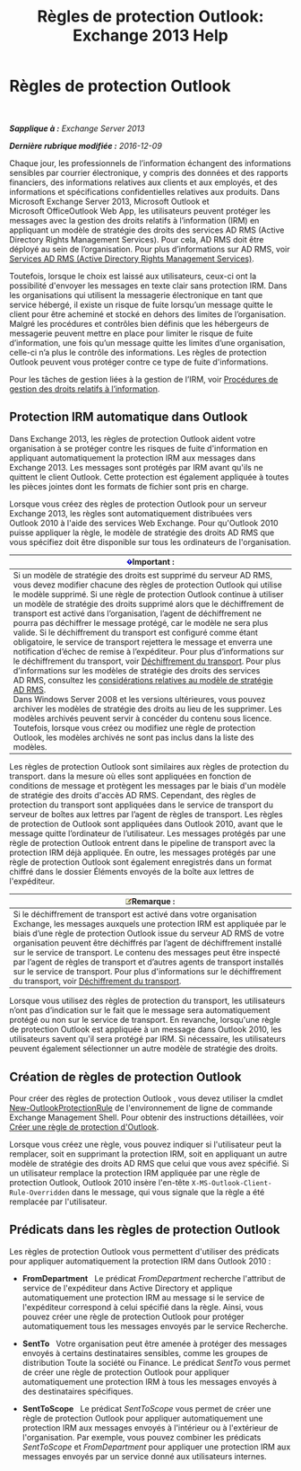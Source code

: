 ﻿---
title: 'Règles de protection Outlook: Exchange 2013 Help'
TOCTitle: Règles de protection Outlook
ms:assetid: bd7d0ad7-1f8e-46da-a74b-58c58f3eff93
ms:mtpsurl: https://technet.microsoft.com/fr-fr/library/Dd638178(v=EXCHG.150)
ms:contentKeyID: 50479083
ms.date: 04/24/2018
mtps_version: v=EXCHG.150
ms.translationtype: HT
---

# Règles de protection Outlook

 

_**Sapplique à :** Exchange Server 2013_

_**Dernière rubrique modifiée :** 2016-12-09_

Chaque jour, les professionnels de l’information échangent des informations sensibles par courrier électronique, y compris des données et des rapports financiers, des informations relatives aux clients et aux employés, et des informations et spécifications confidentielles relatives aux produits. Dans Microsoft Exchange Server 2013, Microsoft Outlook et Microsoft OfficeOutlook Web App, les utilisateurs peuvent protéger les messages avec la gestion des droits relatifs à l’information (IRM) en appliquant un modèle de stratégie des droits des services AD RMS (Active Directory Rights Management Services). Pour cela, AD RMS doit être déployé au sein de l’organisation. Pour plus d’informations sur AD RMS, voir [Services AD RMS (Active Directory Rights Management Services)](https://go.microsoft.com/fwlink/p/?linkid=129823).

Toutefois, lorsque le choix est laissé aux utilisateurs, ceux-ci ont la possibilité d'envoyer les messages en texte clair sans protection IRM. Dans les organisations qui utilisent la messagerie électronique en tant que service hébergé, il existe un risque de fuite lorsqu’un message quitte le client pour être acheminé et stocké en dehors des limites de l’organisation. Malgré les procédures et contrôles bien définis que les hébergeurs de messagerie peuvent mettre en place pour limiter le risque de fuite d’information, une fois qu’un message quitte les limites d’une organisation, celle-ci n’a plus le contrôle des informations. Les règles de protection Outlook peuvent vous protéger contre ce type de fuite d'informations.

Pour les tâches de gestion liées à la gestion de l’IRM, voir [Procédures de gestion des droits relatifs à l’information](information-rights-management-procedures-exchange-2013-help.md).

## Protection IRM automatique dans Outlook

Dans Exchange 2013, les règles de protection Outlook aident votre organisation à se protéger contre les risques de fuite d'information en appliquant automatiquement la protection IRM aux messages dans Exchange 2013. Les messages sont protégés par IRM avant qu'ils ne quittent le client Outlook. Cette protection est également appliquée à toutes les pièces jointes dont les formats de fichier sont pris en charge.

Lorsque vous créez des règles de protection Outlook pour un serveur Exchange 2013, les règles sont automatiquement distribuées vers Outlook 2010 à l'aide des services Web Exchange. Pour qu'Outlook 2010 puisse appliquer la règle, le modèle de stratégie des droits AD RMS que vous spécifiez doit être disponible sur tous les ordinateurs de l'organisation.

<table>
<thead>
<tr class="header">
<th><img src="images/JJ159813.important(EXCHG.150).gif" title="Important" alt="Important" />Important :</th>
</tr>
</thead>
<tbody>
<tr class="odd">
<td>Si un modèle de stratégie des droits est supprimé du serveur AD RMS, vous devez modifier chacune des règles de protection Outlook qui utilise le modèle supprimé. Si une règle de protection Outlook continue à utiliser un modèle de stratégie des droits supprimé alors que le déchiffrement de transport est activé dans l’organisation, l’agent de déchiffrement ne pourra pas déchiffrer le message protégé, car le modèle ne sera plus valide. Si le déchiffrement du transport est configuré comme étant obligatoire, le service de transport rejettera le message et enverra une notification d’échec de remise à l’expéditeur. Pour plus d’informations sur le déchiffrement du transport, voir <a href="transport-decryption-exchange-2013-help.md">Déchiffrement du transport</a>. Pour plus d’informations sur les modèles de stratégie des droits des services AD RMS, consultez les <a href="https://go.microsoft.com/fwlink/p/?linkid=179455">considérations relatives au modèle de stratégie AD RMS</a>.<br />
Dans Windows Server 2008 et les versions ultérieures, vous pouvez archiver les modèles de stratégie des droits au lieu de les supprimer. Les modèles archivés peuvent servir à concéder du contenu sous licence. Toutefois, lorsque vous créez ou modifiez une règle de protection Outlook, les modèles archivés ne sont pas inclus dans la liste des modèles.</td>
</tr>
</tbody>
</table>


Les règles de protection Outlook sont similaires aux règles de protection du transport. dans la mesure où elles sont appliquées en fonction de conditions de message et protègent les messages par le biais d'un modèle de stratégie des droits d'accès AD RMS. Cependant, des règles de protection du transport sont appliquées dans le service de transport du serveur de boîtes aux lettres par l’agent de règles de transport. Les règles de protection de Outlook sont appliquées dans Outlook 2010, avant que le message quitte l’ordinateur de l’utilisateur. Les messages protégés par une règle de protection Outlook entrent dans le pipeline de transport avec la protection IRM déjà appliquée. En outre, les messages protégés par une règle de protection Outlook sont également enregistrés dans un format chiffré dans le dossier Éléments envoyés de la boîte aux lettres de l'expéditeur.

<table>
<thead>
<tr class="header">
<th><img src="images/JJ159664.note(EXCHG.150).gif" title="Remarque" alt="Remarque" />Remarque :</th>
</tr>
</thead>
<tbody>
<tr class="odd">
<td>Si le déchiffrement de transport est activé dans votre organisation Exchange, les messages auxquels une protection IRM est appliquée par le biais d’une règle de protection Outlook issue du serveur AD RMS de votre organisation peuvent être déchiffrés par l’agent de déchiffrement installé sur le service de transport. Le contenu des messages peut être inspecté par l’agent de règles de transport et d’autres agents de transport installés sur le service de transport. Pour plus d'informations sur le déchiffrement du transport, voir <a href="transport-decryption-exchange-2013-help.md">Déchiffrement du transport</a>.</td>
</tr>
</tbody>
</table>


Lorsque vous utilisez des règles de protection du transport, les utilisateurs n’ont pas d’indication sur le fait que le message sera automatiquement protégé ou non sur le service de transport. En revanche, lorsqu'une règle de protection Outlook est appliquée à un message dans Outlook 2010, les utilisateurs savent qu'il sera protégé par IRM. Si nécessaire, les utilisateurs peuvent également sélectionner un autre modèle de stratégie des droits.

## Création de règles de protection Outlook

Pour créer des règles de protection Outlook , vous devez utiliser la cmdlet [New-OutlookProtectionRule](https://technet.microsoft.com/fr-fr/library/dd298182\(v=exchg.150\)) de l'environnement de ligne de commande Exchange Management Shell. Pour obtenir des instructions détaillées, voir [Créer une règle de protection d'Outlook](create-an-outlook-protection-rule-exchange-2013-help.md).

Lorsque vous créez une règle, vous pouvez indiquer si l'utilisateur peut la remplacer, soit en supprimant la protection IRM, soit en appliquant un autre modèle de stratégie des droits AD RMS que celui que vous avez spécifié. Si un utilisateur remplace la protection IRM appliquée par une règle de protection Outlook, Outlook 2010 insère l'en-tête `X-MS-Outlook-Client-Rule-Overridden` dans le message, qui vous signale que la règle a été remplacée par l'utilisateur.

## Prédicats dans les règles de protection Outlook

Les règles de protection Outlook vous permettent d'utiliser des prédicats pour appliquer automatiquement la protection IRM dans Outlook 2010 :

  - **FromDepartment**   Le prédicat *FromDepartment* recherche l'attribut de service de l'expéditeur dans Active Directory et applique automatiquement une protection IRM au message si le service de l'expéditeur correspond à celui spécifié dans la règle. Ainsi, vous pouvez créer une règle de protection Outlook pour protéger automatiquement tous les messages envoyés par le service Recherche.

  - **SentTo**   Votre organisation peut être amenée à protéger des messages envoyés à certains destinataires sensibles, comme les groupes de distribution Toute la société ou Finance. Le prédicat *SentTo* vous permet de créer une règle de protection Outlook pour appliquer automatiquement une protection IRM à tous les messages envoyés à des destinataires spécifiques.

  - **SentToScope**   Le prédicat *SentToScope* vous permet de créer une règle de protection Outlook pour appliquer automatiquement une protection IRM aux messages envoyés à l'intérieur ou à l'extérieur de l'organisation. Par exemple, vous pouvez combiner les prédicats *SentToScope* et *FromDepartment* pour appliquer une protection IRM aux messages envoyés par un service donné aux utilisateurs internes.

